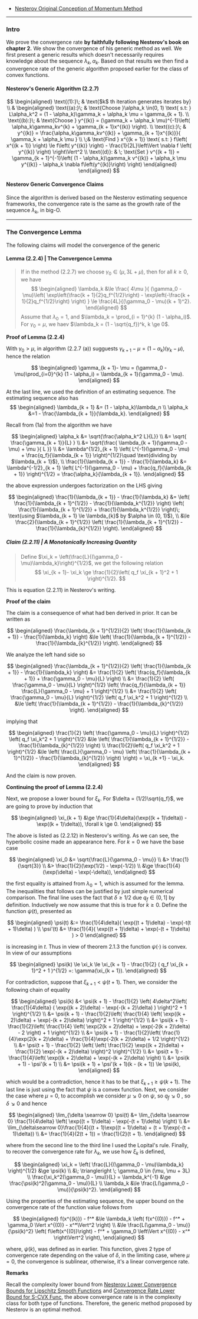 - [Nesterov Original Conception of Momentum Method](../MATH%20602%20Nesterov%20Acceleration/Nesterov%20Original%20Conception%20of%20Momentum%20Method.md)

----
### **Intro**

We prove the convergence rate **by faithfully following Nesterov's book on chapter 2.** 
We show the convergence of his generic method as well. We first present a generic results which doesn't necessarily requires knowledge about the sequence $\lambda_k, \alpha_k$. 
Based on that results we then find a convergence rate of the generic algorithm proposed earlier for the class of convex functions. 


#### **Nesterov's Generic Algorithm (2.2.7)**

$$
\begin{aligned}
    \text{(1):}\; & \text{$k$ th iteration generates iterates by}
    \\
    &
    \begin{aligned}
        \text{(a):}\; & \text{Choose }\alpha_k \in(0, 1) \text{ s.t: }
        L\alpha_k^2 = (1 - \alpha_k)\gamma_k + \alpha_k \mu = \gamma_{k + 1}.
        \\
        \text{(b):}\; &
        \text{Choose } y^{(k)} = 
        (\gamma_k + \alpha_k \mu)^{-1}\left(
            \alpha_k\gamma_kv^{k} + \gamma_{k + 1}x^{(k)}
        \right).
        \\
        \text{(c):}\; & y^{(k)} = 
        \frac{\alpha_k\gamma_kv^{(k)} + \gamma_{k + 1}x^{(k)}}{
            \gamma_k + \alpha_k \mu
        }
        \\
        \;& \text{Find } x^{(k + 1)} \text{ s.t: }
        f\left(
            x^{(k + 1)}
        \right) \le f\left(
            y^{(k)}
        \right) - \frac{1}{2L}\left\Vert
            \nabla f \left(
                y^{(k)}
            \right)
        \right\Vert^2
        \\
        \text{(d)}: & \; \text{Set }
        v^{(k + 1)} 
        = \gamma_{k + 1}^{-1}\left(
            (1 - \alpha_k)\gamma_k v^{(k)} + \alpha_k \mu y^{(k)} - \alpha_k \nabla f\left(y^{(k)}\right)
        \right)
    \end{aligned}
\end{aligned}
$$

#### **Nesterov Generic Convergence Claims**

Since the algorithm is derived based on the Nesterov estimating sequence frameworks, the convergence rate is the same as the growth rate of the sequence $\lambda_k$, in big-O. 

---
### **The Convergence Lemma**

The following claims will model the convergence of the generic 

#### **Lemma (2.2.4) | The Convergence Lemma**
> If in the method (2.2.7) we choose $\gamma_0 \in (\mu, 3L + \mu)$, then for all $k \ge 0$, we have 
> $$
> \begin{aligned}
>     \lambda_k &\le 
>     \frac{
>         4\mu
>     }{
>         (\gamma_0 - \mu)\left(
>             \exp\left(\frac{k + 1}{2}q_f^{1/2}\right)
>             - 
>             \exp\left(-\frac{k + 1}{2}q_f^{1/2}\right)
>         \right)
>     }
>     \le \frac{4L}{(\gamma_0 - \mu)(k + 1)^2}.
> \end{aligned}
> $$
> Assume that $\lambda_0 = 1$, and $\lambda_k = \prod_{i = 1}^{k} (1 - \alpha_i)$. For $\gamma_0 = \mu$, we haev $\lambda_k = (1 - \sqrt{q_f})^k, k \ge 0$. 

**Proof of Lemma (2.2.4)**

With $\gamma_0 > \mu$, in algorithm (2.2.7 (a)) sugguests $\gamma_{k + 1} - \mu =(1 - \alpha_k)(\gamma_k - \mu)$, hence the relation 

$$
\begin{aligned}
    \gamma_{k + 1}- \mu = (\gamma_0 - \mu)\prod_{i=0}^{k} (1 - \alpha_i) = \lambda_{k + 1}(\gamma_0 - \mu). 
\end{aligned}
$$


At the last line, we used the definition of an estimating sequence. The estimating sequence also has 
$$
\begin{aligned}
    \lambda_{k + 1} &= (1 - \alpha_k)\lambda_n 
    \\
    \alpha_k &=1 -  \frac{\lambda_{k + 1}}{\lambda_k}. 
\end{aligned}
$$

Recall from (1a) from the algorithm we have 

$$
\begin{aligned}
    \alpha_k &= \sqrt{\frac{\alpha_k^2 L}{L}} 
    \\
    &= 
    \sqrt{
        \frac{\gamma_{k + 1}}{L}
    }
    \\
    &= 
    \sqrt{\frac{
        \lambda_{k + 1}(\gamma_0 - \mu) + \mu
    }{
        L
    }}
    \\
    &= 
    \lambda^{1/2}_{k + 1}
    \left(
        L^{-1}(\gamma_0 - \mu) + \frac{q_f}{\lambda_{k + 1}}
    \right)^{1/2}\quad  \text{dividing by $\lambda_{k + 1}$}, 
    \\
    \frac{1}{\lambda_{k + 1}} - \frac{1}{\lambda_k}
    &= 
    \lambda^{-1/2}_{k + 1}
    \left(
        L^{-1}(\gamma_0 - \mu) + \frac{q_f}{\lambda_{k + 1}}
    \right)^{1/2} = \frac{\alpha_k}{\lambda_{k + 1}}. 
\end{aligned}
$$

the above expression undergoes factorization on the LHS giving 

$$
\begin{aligned}
    \frac{1}{\lambda_{k + 1}} - \frac{1}{\lambda_k}
    &= 
    \left(
        \frac{1}{\lambda_{k + 1}^{1/2}} - \frac{1}{\lambda_k^{1/2}}
    \right)
    \left(
        \frac{1}{\lambda_{k + 1}^{1/2}} + \frac{1}{\lambda_k^{1/2}}
    \right)\;  \text{using $\lambda_{k + 1} \le \lambda_{k}$ by $\alpha \in (0, 1)$}, 
    \\
    &\le 
    \frac{2}{\lambda_{k + 1}^{1/2}} \left(
        \frac{1}{\lambda_{k + 1}^{1/2}} - \frac{1}{\lambda_{k}^{1/2}}
    \right). 
\end{aligned}
$$

##### **Claim (2.2.11) | A Monotonically Increasing Quantity**
> Define $\xi_k = \left(\frac{L}{(\gamma_0 - \mu)\lambda_k}\right)^{1/2}$, we get the following relation 
> $$
> \xi_{k + 1}- \xi_k \ge \frac{1}{2}\left(
>     q_f \xi_{k + 1}^2 + 1
> \right)^{1/2}. 
> $$

This is equation (2.2.11) in Nesterov's writing. 

**Proof of the claim**

The claim is a consequence of what had ben derived in prior. It can be written as 

$$
\begin{aligned}
    \frac{\lambda_{k + 1}^{1/2}}{2}
    \left(
        \frac{1}{\lambda_{k + 1}} - \frac{1}{\lambda_k}
    \right) &\le \left(
        \frac{1}{\lambda_{k + 1}^{1/2}} - \frac{1}{\lambda_{k}^{1/2}}
    \right). 
\end{aligned}
$$

We analyze the left hand side so

$$
\begin{aligned}
    \frac{\lambda_{k + 1}^{1/2}}{2}
    \left(
        \frac{1}{\lambda_{k + 1}} - \frac{1}{\lambda_k}
    \right)
    &= 
    \frac{1}{2}
    \left(
        \frac{q_f}{\lambda_{k + 1}} + 
        \frac{\gamma_0 - \mu}{L}
    \right)
    \\
    &= 
    \frac{1}{2}
    \left(
        \frac{\gamma_0 - \mu}{L}
    \right)^{1/2} 
    \left(
        \frac{q_f}{\lambda_{k + 1}} \frac{L}{\gamma_0 - \mu}
        + 1
    \right)^{1/2}
    \\
    &= 
    \frac{1}{2}
    \left(
        \frac{\gamma_0 - \mu}{L}
    \right)^{1/2} 
    \left(
        q_f \xi_k^2
        + 1
    \right)^{1/2}
    \\
    &\le 
    \left(
        \frac{1}{\lambda_{k + 1}^{1/2}} - \frac{1}{\lambda_{k}^{1/2}}
    \right). 
\end{aligned}
$$

implying that 

$$
\begin{aligned}
    \frac{1}{2}
    \left(
        \frac{\gamma_0 - \mu}{L}
    \right)^{1/2} 
    \left(
        q_f \xi_k^2
        + 1
    \right)^{1/2} 
    &\le 
    \left(
        \frac{1}{\lambda_{k + 1}^{1/2}} - \frac{1}{\lambda_{k}^{1/2}}
    \right)
    \\
    \frac{1}{2}\left(
        q_f \xi_k^2
        + 1
    \right)^{1/2} 
    &\le 
    \left(
        \frac{L}{\gamma_0 - \mu}
        \left(
            \frac{1}{\lambda_{k + 1}^{1/2}} - 
            \frac{1}{\lambda_{k}^{1/2}}
        \right)
    \right) = \xi_{k +1} - \xi_k. 
\end{aligned}
$$

And the claim is now proven. 

**Continuing the proof of Lemma (2.2.4)**

Next, we propose a lower bound for $\xi_k$. For $\delta = (1/2)\sqrt{q_f}$, we are going to prove by induction that 

$$
\begin{aligned}
    \xi_{k + 1} &\ge \frac{1}{4\delta}(\exp((k + 1)\delta)) - \exp((k + 1)\delta)), \forall k \ge 0. 
\end{aligned}
$$

The above is listed as (2.2.12) in Nesterov's writing. As we can see, the hyperbolic cosine made an appearance here. For $k = 0$ we have the base case 

$$
\begin{aligned}
    \xi_0 &= \sqrt{\frac{L}{\gamma_0 - \mu}}
    \\
    &> \frac{1}{\sqrt{3}}
    \\
    &> \frac{1}{2}(\exp(1/2) - \exp(-1/2))
    \\
    &\ge \frac{1}{4}
    (\exp(\delta) - \exp(-\delta)), 
\end{aligned}
$$

the first equality is attained from $\lambda_0 = 1$, which is assumed for the lemma. The inequalities that follows can be justified by just simple numerical comparison. The final line uses the fact that $\delta \ge 1/2$ due $q_f \in (0, 1]$ by definition. Inductively we now assume that this is true for $k \ge 0$. Define the function $\psi(t)$, presented as 

$$
\begin{aligned}
    \psi(t) &:= \frac{1}{4\delta}(
        \exp((t + 1)\delta) - \exp(-t(t + 1)\delta)
    )
    \\
    \psi'(t) &= \frac{1}{4}(
        \exp((t + 1)\delta) + \exp(-(t + 1)\delta)
    ) > 0
\end{aligned}
$$

is increasing in $t$. Thus in view of theorem 2.1.3 the function $\psi(\cdot)$ is convex. In view of our assumptions

$$
\begin{aligned}
    \psi(k) \le \xi_k \le 
    \xi_{k + 1} - \frac{1}{2}
    (
        q_f \xi_{k + 1}^2 + 1
    )^{1/2}
    =: 
    \gamma(\xi_{k + 1}). 
\end{aligned}
$$

For contradiction, suppose that $\xi_{k + 1}< \psi(t + 1)$. Then, we consider the following chain of equality

$$
\begin{aligned}
    \psi(k) &< 
    \psi(k + 1) - \frac{1}{2}
    \left(
        4\delta^2\left(
            \frac{1}{4\delta}
            (
                \exp((k + 2)\delta) - \exp(-(k + 2)\delta)
            )
        \right)^2 + 1
    \right)^{1/2}
    \\
    &= \psi(k + 1) 
    - \frac{1}{2}\left(
        \frac{1}{4}
        \left(
            \exp((k + 2)\delta) + \exp(-(k + 2)\delta)
        \right)^2 + 1
    \right)^{1/2}
    \\
    &= 
    \psi(k + 1) 
    - \frac{1}{2}\left(
        \frac{1}{4}
        \left(
            \exp(2(k + 2)\delta) + \exp(-2(k + 2)\delta) - 2
        \right) + 1
    \right)^{1/2}
    \\
    &= 
    \psi(k + 1) 
    - \frac{1}{2}\left(
        \frac{1}{4}\exp(2(k + 2)\delta) + 
        \frac{1}{4}\exp(-2(k + 2)\delta) + 1/2
    \right)^{1/2}
    \\
    &= 
    \psi(t + 1) - 
    \frac{1}{2}
    \left(
        \left(
            \frac{1}{2}
            \exp((k + 2)\delta) + 
            \frac{1}{2}
            \exp(-(k + 2)\delta)
        \right)^2
    \right)^{1/2}
    \\
    &= 
    \psi(t + 1) - 
    \frac{1}{4}\left(
        \exp((k + 2)\delta) + \exp(-(k + 2)\delta)
    \right)
    \\
    &= \psi(k + 1) - \psi'(k + 1)
    \\
    &= \psi(k + 1) + \psi'(k + 1)(k - (k + 1)) \le \psi(k), 
\end{aligned}
$$

which would be a contradiction, hence it has to be that $\xi_{k + 1}\ge \psi(k + 1)$. The last line is just using the fact that $\psi$ is a convex function. Next, we consider the case where $\mu = 0$, to accomplish we consider $\mu \searrow 0$ on $\psi$, so $q_f \searrow 0$ , so $\delta \searrow 0$ and hence 

$$
\begin{aligned}
    \lim_{\delta \searrow 0}
    \psi(t) &= 
    \lim_{\delta \searrow 0}
    \frac{1}{4\delta}
    \left(
        \exp((t + 1)\delta) - \exp(-(t + 1)\delta)
    \right)
    \\
    &= 
    \lim_{\delta\searrow 0}\frac{1}{4}((t + 1)\exp((t + 1)\delta) + (t + 1)\exp(-(t + 1)\delta))
    \\
    &= \frac{1}{4}(2(t + 1)) = \frac{1}{2}(t + 1).
\end{aligned}
$$

where from the second line to the third line I used the Lopital's rule. Finally, to recover the convergence rate for $\lambda_k$, we use how $\xi_k$ is defined,

$$
\begin{aligned}
    \xi_k = 
    \left(
        \frac{L}{(\gamma_0 - \mu)\lambda_k}
    \right)^{1/2} 
    &\ge \psi(k)
    \\
    &\; \triangleright \; 
    \gamma_0 \in (\mu, \mu + 3L)
    \\
    \frac{\xi_k^2(\gamma_0 - \mu)}{L}
    = \lambda_k^{-1}
    &\ge
    \frac{\psi(k)^2(\gamma_0 - \mu)}{L}
    \\
    \lambda_k
    &\le 
    \frac{L(\gamma_0 - \mu)}{\psi(k)^2}. 
\end{aligned}
$$

Using the properties of the estimating sequence, the upper bound on the convergence rate of the function value follows from 

$$
\begin{aligned}
    f(x^{(k)})  - f^* &\le 
    \lambda_k 
    \left(
        f(x^{(0)}) - f^* + \gamma_0
        \Vert x^{(0)} - x^*\Vert^2
    \right)
    \\
    &\le 
    \frac{L(\gamma_0 - \mu)}{\psi(k)^2}
    \left(
        f\left(x^{(0)}\right) - f^*
        + \gamma_0 \left\Vert
            x^{(0)} - x^*
        \right\Vert^2
    \right), 
\end{aligned}
$$

where, $\psi(k)$, was defined as in earlier. This function, gives 2 type of convergence rate depending on the value of $\delta$, in the limiting case, where $\mu = 0$, the convergence is sublinear, otherwise, it's a linear convergence rate. 


**Remarks**

Recall the complexity lower bound from [Nesterov Lower Convergence Bounds for Lipschitz Smooth Functions](../MATH%20602%20Nesterov%20Acceleration/Convergence%20Rate%20Lower%20Bnd%20for%20Lip%20Functions.md) and [Convergence Rate Lower Bound for S-CVX Func](../MATH%20602%20Nesterov%20Acceleration/Convergence%20Rate%20Lower%20Bound%20for%20S-CVX%20Func.md), the above convergence rate is in the complexity class for both type of functions. 
Therefore, the generic method proposed by Nesterov is an optimal method. 
